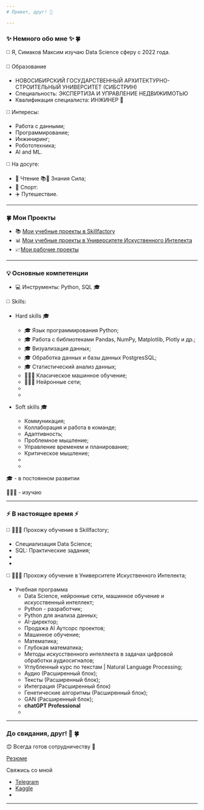 ```yaml
---
# Привет, друг! 👋

---
```

### ✨ Немного обо мне ✨ 🍀
◻️ Я, Симаков Максим изучаю Data Science сферу c 2022 года.

◻️ Образование
  * НОВОСИБИРСКИЙ ГОСУДАРСТВЕННЫЙ АРХИТЕКТУРНО-СТРОИТЕЛЬНЫЙ УНИВЕРСИТЕТ (СИБСТРИН)
  * Специальность: ЭКСПЕРТИЗА И УПРАВЛЕНИЕ НЕДВИЖИМОТЬЮ
  * Квалификация специалиста: ИНЖИНЕР 📐
   
◻️ Интересы:
  * Работа с данными;
  * Программирование;
  * Инжиниринг;
  * Робототехника;
  * AI and ML.
    
◻️ На досуге:
  * 📖 Чтение 📚💪 Знания Сила;
  * 🏃 Спорт:
  * ✈️ Путешествие.
---
### 🍀 Мои Проекты
  * 📚 [Мои учебные проекты в Skillfactory](https://github.com/211604270720/Project_Skillfactory)
  * 📊 [Мои учебные проекты в Университете Искуственного Интелекта](https://github.com/211604270720/Project_UII)
  * 📈[Мои рабочие проекты]()

---

### 💡 Основные компетенции 
* 💻 Инструменты: Python, SQL 🎓
  
◻️ Skills:

  * Hard skills 🎓
    * 🎓 Язык программирования Python;
    * 🎓 Работа с библиотеками Pandas, NumPy, Matplotlib, Plotly и др.;
    * 🎓 Визуализация данных;
    * 🎓 Обработка данных и базы данных PostgresSQL;
    * 🎓 Статистический анализ данных;
    * 🧑🏼‍🎓 Класическое машинное обучение;
    * 🧑🏼‍🎓 Нейронные сети;
    * 
    * 
   
  * Soft skills 🎓
    
    * Коммуникация;
    * Коллаборация и работа в команде;
    * Адаптивность;
    * Проблемное мышление;
    * Управление временем и планирование;
    * Критическое мышление;
    * 
    * 
🎓 -  в постоянном развитии

🧑🏼‍🎓 - изучаю

---    

### ⚡️ В настоящее время ⚡️

◻️  🧑🏼‍🎓 Прохожу обучение в Skillfactory;

   * Специализация Data Science;
   * SQL: Практические задания;
   * 
   * 
     
◻️  🧑🏼‍🎓 Прохожу обучение в Университете Искуственного Интелекта;

* Учебная программа 
   * Data Science, нейронные сети, машинное обучение и искусственный интеллект;
   * Python - разработчик;
   * Python для анализа данных;
   * AI-директор;
   * Продажа AI Аутсорс проектов;
   * Машинное обучение;
   * Математика;
   * Глубокая математика;
   * Методы искусственного интеллекта в задачах цифровой обработки аудиосигналов;
   * Углубленный курс по текстам | Natural Language Processing;
   * Аудио (Расширенный блок);
   * Тексты (Расширенный блок);
   * Интеграция (Расширенный блок)
   * Генетические алгоритмы (Расширенный блок);
   * GAN (Расширенный блок);
   * **chatGPT Professional**
   *
---
### До свидания, друг! 👋 🍀

😊 Всегда готов сотрудничеству 🤝

[Резюме]()

Свяжись со мной

* [Telegram](https://t.me/max_sim_sma)
* [Kaggle](https://www.kaggle.com/maksimsimakov)
*
---



 




